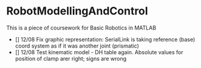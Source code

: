 # RobotModellingAndControl
This is a piece of coursework for Basic Robotics in MATLAB
- [] 12/08 Fix graphic representation: SerialLink is taking reference (base) coord system as if it was another joint (prismatic)
- [] 12/08 Test kinematic model - DH table again. Absolute values for position of clamp arer right; signs are wrong
